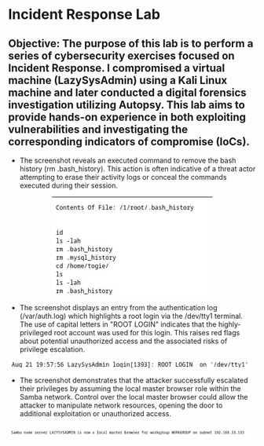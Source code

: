# Incident Response Lab

## Objective: The purpose of this lab is to perform a series of cybersecurity exercises focused on Incident Response. I compromised a virtual machine (LazySysAdmin) using a Kali Linux machine and later conducted a digital forensics investigation utilizing Autopsy. This lab aims to provide hands-on experience in both exploiting vulnerabilities and investigating the corresponding indicators of compromise (IoCs).

- The screenshot reveals an executed command to remove the bash history (rm .bash_history). This action is often indicative of a threat actor attempting to erase their activity logs or conceal the commands executed during their session.

<p align="center">
  <img src="https://github.com/B-Johnson89/Cybersecurity-Projects/blob/main/Incident%20Response%20Lab/Assets/IRL1.jpg" alt="">
</p>

- The screenshot displays an entry from the authentication log (/var/auth.log) which highlights a root login via the /dev/tty1 terminal. The use of capital letters in "ROOT LOGIN" indicates that the highly-privileged root account was used for this login. This raises red flags about potential unauthorized access and the associated risks of privilege escalation.

<p align="center">
  <img src="https://github.com/B-Johnson89/Cybersecurity-Projects/blob/main/Incident%20Response%20Lab/Assets/IRL2.jpg" alt="">
</p>

- The screenshot demonstrates that the attacker successfully escalated their privileges by assuming the local master browser role within the Samba network. Control over the local master browser could allow the attacker to manipulate network resources, opening the door to additional exploitation or unauthorized access.

<p align="center">
  <img src="https://github.com/B-Johnson89/Cybersecurity-Projects/blob/main/Incident%20Response%20Lab/Assets/IRL3.jpg" alt="">
</p>
